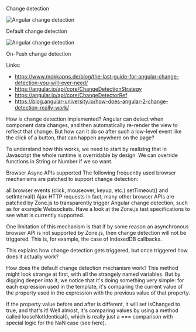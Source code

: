 Change detection

![Angular change detection](https://d33wubrfki0l68.cloudfront.net/43c03578c42f2333b28e9f2a6ab03b6d856f3f23/a7bdc/cf7351e3976cdc3041cadce5367fc318/cd-cycle.gif)


Default change detection

![Angular change detection](https://d33wubrfki0l68.cloudfront.net/ed2650c2a4930cee5d17ddc92b0448031bb8e7fd/a240b/e9c151a1260485a277c6928b5f19019b/cd-on-push-cycle.gif)


On-Push change detection

Links: 
- https://www.mokkapps.de/blog/the-last-guide-for-angular-change-detection-you-will-ever-need/
- https://angular.io/api/core/ChangeDetectionStrategy
- https://angular.io/api/core/ChangeDetectorRef
- https://blog.angular-university.io/how-does-angular-2-change-detection-really-work/

How is change detection implemented?
Angular can detect when component data changes, and then automatically re-render the view to reflect that change. But how can it do so after such a low-level event like the click of a button, that can happen anywhere on the page?

To understand how this works, we need to start by realizing that in Javascript the whole runtime is overridable by design. We can override functions in String or Number if we so want.

Browser Async APIs supported
The following frequently used browser mechanisms are patched to support change detection:

all browser events (click, mouseover, keyup, etc.)
setTimeout() and setInterval()
Ajax HTTP requests
In fact, many other browser APIs are patched by Zone.js to transparently trigger Angular change detection, such as for example Websockets. Have a look at the Zone.js test specifications to see what is currently supported.

One limitation of this mechanism is that if by some reason an asynchronous browser API is not supported by Zone.js, then change detection will not be triggered. This is, for example, the case of IndexedDB callbacks.

This explains how change detection gets triggered, but once triggered how does it actually work?


How does the default change detection mechanism work?
This method might look strange at first, with all the strangely named variables. But by digging deeper into it, we notice that it's doing something very simple: for each expression used in the template, it's comparing the current value of the property used in the expression with the previous value of that property.

If the property value before and after is different, it will set isChanged to true, and that's it! Well almost, it's comparing values by using a method called
looseNotIdentical(), which is really just a === comparison with special logic for the NaN case (see here).

